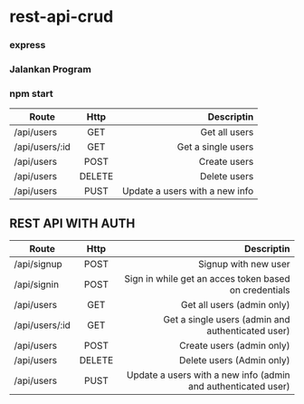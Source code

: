 # rest-api-crud

### express
### Jalankan Program
### npm start

| Route        | Http           | Descriptin  |
| ------------- |:-------------:| -----:|
| /api/users      | GET   | Get all users |
| /api/users/:id     | GET      |   Get a single users |
| /api/users | POST      |    Create users |
| /api/users | DELETE      |    Delete users |
| /api/users | PUST      |    Update a users with a new info |


## REST API WITH AUTH
| Route        | Http           | Descriptin  |
| ------------- |:-------------:| -----:|
| /api/signup      | POST   | Signup with new user |
| /api/signin      | POST   | Sign in while get an acces token based on credentials |
| /api/users      | GET   | Get all users (admin only)|
| /api/users/:id     | GET      |   Get a single users (admin and authenticated user)|
| /api/users | POST      |    Create users (admin only) |
| /api/users | DELETE      |    Delete users (Admin only)|
| /api/users | PUST      |    Update a users with a new info (admin and authenticated user) |
